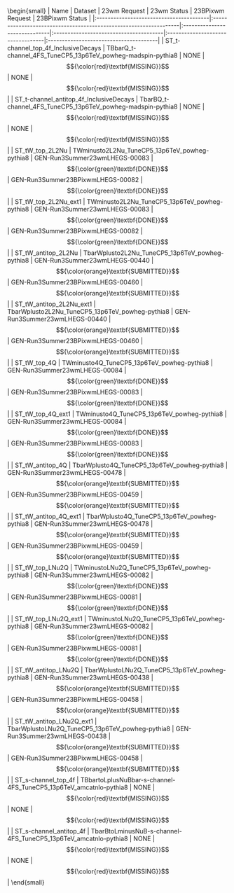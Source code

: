 \begin{small}
| Name                                    | Dataset                                                           | 23wm Request                  | 23wm Status                            | 23BPixwm Request                  | 23BPixwm Status                        |
|:----------------------------------------|:------------------------------------------------------------------|:------------------------------|:---------------------------------------|:----------------------------------|:---------------------------------------|
| ST_t-channel_top_4f_InclusiveDecays     | TBbarQ_t-channel_4FS_TuneCP5_13p6TeV_powheg-madspin-pythia8       | NONE                          | $${\color{red}\textbf{MISSING}}$$      | NONE                              | $${\color{red}\textbf{MISSING}}$$      |
| ST_t-channel_antitop_4f_InclusiveDecays | TbarBQ_t-channel_4FS_TuneCP5_13p6TeV_powheg-madspin-pythia8       | NONE                          | $${\color{red}\textbf{MISSING}}$$      | NONE                              | $${\color{red}\textbf{MISSING}}$$      |
| ST_tW_top_2L2Nu                         | TWminusto2L2Nu_TuneCP5_13p6TeV_powheg-pythia8                     | GEN-Run3Summer23wmLHEGS-00083 | $${\color{green}\textbf{DONE}}$$       | GEN-Run3Summer23BPixwmLHEGS-00082 | $${\color{green}\textbf{DONE}}$$       |
| ST_tW_top_2L2Nu_ext1                    | TWminusto2L2Nu_TuneCP5_13p6TeV_powheg-pythia8                     | GEN-Run3Summer23wmLHEGS-00083 | $${\color{green}\textbf{DONE}}$$       | GEN-Run3Summer23BPixwmLHEGS-00082 | $${\color{green}\textbf{DONE}}$$       |
| ST_tW_antitop_2L2Nu                     | TbarWplusto2L2Nu_TuneCP5_13p6TeV_powheg-pythia8                   | GEN-Run3Summer23wmLHEGS-00440 | $${\color{orange}\textbf{SUBMITTED}}$$ | GEN-Run3Summer23BPixwmLHEGS-00460 | $${\color{orange}\textbf{SUBMITTED}}$$ |
| ST_tW_antitop_2L2Nu_ext1                | TbarWplusto2L2Nu_TuneCP5_13p6TeV_powheg-pythia8                   | GEN-Run3Summer23wmLHEGS-00440 | $${\color{orange}\textbf{SUBMITTED}}$$ | GEN-Run3Summer23BPixwmLHEGS-00460 | $${\color{orange}\textbf{SUBMITTED}}$$ |
| ST_tW_top_4Q                            | TWminusto4Q_TuneCP5_13p6TeV_powheg-pythia8                        | GEN-Run3Summer23wmLHEGS-00084 | $${\color{green}\textbf{DONE}}$$       | GEN-Run3Summer23BPixwmLHEGS-00083 | $${\color{green}\textbf{DONE}}$$       |
| ST_tW_top_4Q_ext1                       | TWminusto4Q_TuneCP5_13p6TeV_powheg-pythia8                        | GEN-Run3Summer23wmLHEGS-00084 | $${\color{green}\textbf{DONE}}$$       | GEN-Run3Summer23BPixwmLHEGS-00083 | $${\color{green}\textbf{DONE}}$$       |
| ST_tW_antitop_4Q                        | TbarWplusto4Q_TuneCP5_13p6TeV_powheg-pythia8                      | GEN-Run3Summer23wmLHEGS-00478 | $${\color{orange}\textbf{SUBMITTED}}$$ | GEN-Run3Summer23BPixwmLHEGS-00459 | $${\color{orange}\textbf{SUBMITTED}}$$ |
| ST_tW_antitop_4Q_ext1                   | TbarWplusto4Q_TuneCP5_13p6TeV_powheg-pythia8                      | GEN-Run3Summer23wmLHEGS-00478 | $${\color{orange}\textbf{SUBMITTED}}$$ | GEN-Run3Summer23BPixwmLHEGS-00459 | $${\color{orange}\textbf{SUBMITTED}}$$ |
| ST_tW_top_LNu2Q                         | TWminustoLNu2Q_TuneCP5_13p6TeV_powheg-pythia8                     | GEN-Run3Summer23wmLHEGS-00082 | $${\color{green}\textbf{DONE}}$$       | GEN-Run3Summer23BPixwmLHEGS-00081 | $${\color{green}\textbf{DONE}}$$       |
| ST_tW_top_LNu2Q_ext1                    | TWminustoLNu2Q_TuneCP5_13p6TeV_powheg-pythia8                     | GEN-Run3Summer23wmLHEGS-00082 | $${\color{green}\textbf{DONE}}$$       | GEN-Run3Summer23BPixwmLHEGS-00081 | $${\color{green}\textbf{DONE}}$$       |
| ST_tW_antitop_LNu2Q                     | TbarWplustoLNu2Q_TuneCP5_13p6TeV_powheg-pythia8                   | GEN-Run3Summer23wmLHEGS-00438 | $${\color{orange}\textbf{SUBMITTED}}$$ | GEN-Run3Summer23BPixwmLHEGS-00458 | $${\color{orange}\textbf{SUBMITTED}}$$ |
| ST_tW_antitop_LNu2Q_ext1                | TbarWplustoLNu2Q_TuneCP5_13p6TeV_powheg-pythia8                   | GEN-Run3Summer23wmLHEGS-00438 | $${\color{orange}\textbf{SUBMITTED}}$$ | GEN-Run3Summer23BPixwmLHEGS-00458 | $${\color{orange}\textbf{SUBMITTED}}$$ |
| ST_s-channel_top_4f                     | TBbartoLplusNuBbar-s-channel-4FS_TuneCP5_13p6TeV_amcatnlo-pythia8 | NONE                          | $${\color{red}\textbf{MISSING}}$$      | NONE                              | $${\color{red}\textbf{MISSING}}$$      |
| ST_s-channel_antitop_4f                 | TbarBtoLminusNuB-s-channel-4FS_TuneCP5_13p6TeV_amcatnlo-pythia8   | NONE                          | $${\color{red}\textbf{MISSING}}$$      | NONE                              | $${\color{red}\textbf{MISSING}}$$      |
\end{small}